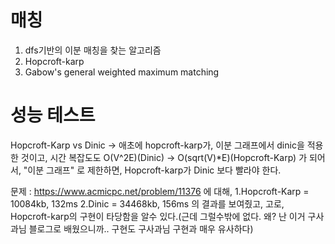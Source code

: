# 매칭 #
1. dfs기반의 이분 매칭을 찾는 알고리즘
2. Hopcroft-karp
3. Gabow's general weighted maximum matching


# 성능 테스트 #
Hopcroft-Karp vs Dinic -> 애초에 hopcroft-karp가, 이분 그래프에서 dinic을 적용한 것이고, 시간 복잡도도 O(V^2E)(Dinic) -> O(sqrt(V)*E)(Hopcroft-Karp) 가 되어서, 
"이분 그래프" 로 제한하면, Hopcroft-karp가 Dinic 보다 빨라야 한다. 


문제 : https://www.acmicpc.net/problem/11376 에 대해,
1.Hopcroft-Karp = 10084kb, 132ms
2.Dinic = 34468kb, 156ms 
의 결과를 보여줬고, 고로, Hopcroft-karp의 구현이 타당함을 알수 있다.(근데 그럴수밖에 없다. 왜? 난 이거 구사과님 블로그로 배웠으니까.. 구현도 구사과님 구현과 매우 유사하다)
